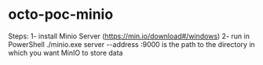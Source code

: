 # octo-poc-minio

Steps:
    1- install Minio Server (https://min.io/download#/windows)
    2- run in PowerShell ./minio.exe server <path-folder> --address :9000
    <path-folder> is the path to the directory in which you want MinIO to store data
